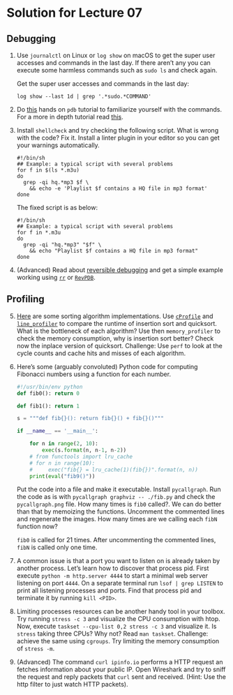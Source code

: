 # Solution for Lecture 07

## Debugging

1. Use `journalctl` on Linux or `log show` on macOS to get the super user accesses and commands in the last day. If there aren’t any you can execute some harmless commands such as `sudo ls` and check again.

	Get the super user accesses and commands in the last day:
	
	```shell
	log show --last 1d | grep '.*sudo.*COMMAND'
	```

2. Do [this](https://github.com/spiside/pdb-tutorial) hands on `pdb` tutorial to familiarize yourself with the commands. For a more in depth tutorial read [this](https://realpython.com/python-debugging-pdb).

3. Install `shellcheck` and try checking the following script. What is wrong with the code? Fix it. Install a linter plugin in your editor so you can get your warnings automatically.

	```shell
	#!/bin/sh
	## Example: a typical script with several problems
	for f in $(ls *.m3u)
	do
	  grep -qi hq.*mp3 $f \
	    && echo -e 'Playlist $f contains a HQ file in mp3 format'
	done
	```
	
	The fixed script is as below: 
	
	```shell
	#!/bin/sh
	## Example: a typical script with several problems
	for f in *.m3u
	do
	  grep -qi "hq.*mp3" "$f" \
	    && echo "Playlist $f contains a HQ file in mp3 format"
	done
	```

4. (Advanced) Read about [reversible debugging](https://undo.io/resources/reverse-debugging-whitepaper/) and get a simple example working using [`rr`](https://rr-project.org/) or [`RevPDB`](https://morepypy.blogspot.com/2016/07/reverse-debugging-for-python.html).

## Profiling

5. [Here](https://missing.csail.mit.edu/static/files/sorts.py) are some sorting algorithm implementations. Use [`cProfile`](https://docs.python.org/3/library/profile.html) and [`line_profiler`](https://github.com/rkern/line_profiler) to compare the runtime of insertion sort and quicksort. What is the bottleneck of each algorithm? Use then `memory_profiler` to check the memory consumption, why is insertion sort better? Check now the inplace version of quicksort. Challenge: Use `perf` to look at the cycle counts and cache hits and misses of each algorithm.

6. Here’s some (arguably convoluted) Python code for computing Fibonacci numbers using a function for each number.

	```python
	#!/usr/bin/env python
	def fib0(): return 0
	
	def fib1(): return 1
	
	s = """def fib{}(): return fib{}() + fib{}()"""
	
	if __name__ == '__main__':
	
	    for n in range(2, 10):
	        exec(s.format(n, n-1, n-2))
	    # from functools import lru_cache
	    # for n in range(10):
	    #     exec("fib{} = lru_cache(1)(fib{})".format(n, n))
	    print(eval("fib9()"))
	```
	
	Put the code into a file and make it executable. Install `pycallgraph`. Run the code as is with `pycallgraph graphviz -- ./fib.py` and check the `pycallgraph.png` file. How many times is `fib0` called?. We can do better than that by memoizing the functions. Uncomment the commented lines and regenerate the images. How many times are we calling each `fibN` function now?

	`fib0` is called for 21 times. After uncommenting the commented lines, `fibN` is called only one time.
	
7. A common issue is that a port you want to listen on is already taken by another process. Let’s learn how to discover that process pid. First execute `python -m http.server 4444` to start a minimal web server listening on port `4444`. On a separate terminal run `lsof | grep LISTEN` to print all listening processes and ports. Find that process pid and terminate it by running `kill <PID>`.

8. Limiting processes resources can be another handy tool in your toolbox. Try running `stress -c 3` and visualize the CPU consumption with htop. Now, execute `taskset --cpu-list 0,2 stress -c 3` and visualize it. Is `stress` taking three CPUs? Why not? Read `man taskset`. Challenge: achieve the same using `cgroups`. Try limiting the memory consumption of `stress -m`.

9. (Advanced) The command `curl ipinfo.io` performs a HTTP request an fetches information about your public IP. Open Wireshark and try to sniff the request and reply packets that `curl` sent and received. (Hint: Use the http filter to just watch HTTP packets).
